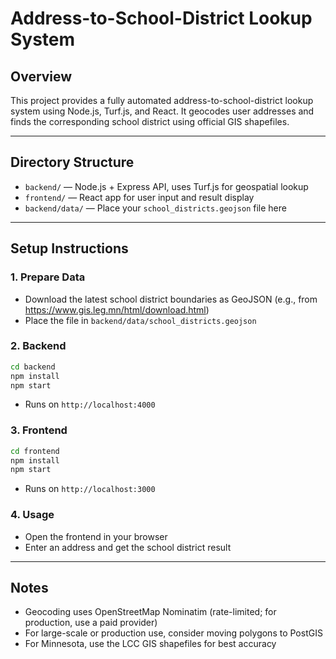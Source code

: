 # Address-to-School-District Lookup System

## Overview

This project provides a fully automated address-to-school-district lookup system using Node.js, Turf.js, and React. It geocodes user addresses and finds the corresponding school district using official GIS shapefiles.

---

## Directory Structure

- `backend/` — Node.js + Express API, uses Turf.js for geospatial lookup
- `frontend/` — React app for user input and result display
- `backend/data/` — Place your `school_districts.geojson` file here

---

## Setup Instructions

### 1. Prepare Data
- Download the latest school district boundaries as GeoJSON (e.g., from https://www.gis.leg.mn/html/download.html)
- Place the file in `backend/data/school_districts.geojson`

### 2. Backend
```bash
cd backend
npm install
npm start
```
- Runs on `http://localhost:4000`

### 3. Frontend
```bash
cd frontend
npm install
npm start
```
- Runs on `http://localhost:3000`

### 4. Usage
- Open the frontend in your browser
- Enter an address and get the school district result

---

## Notes
- Geocoding uses OpenStreetMap Nominatim (rate-limited; for production, use a paid provider)
- For large-scale or production use, consider moving polygons to PostGIS
- For Minnesota, use the LCC GIS shapefiles for best accuracy 